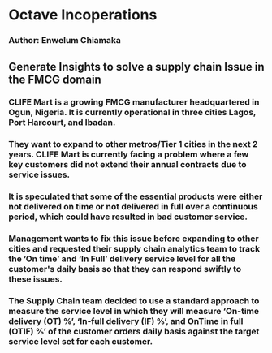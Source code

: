 # Octave Incoperations
### Author: Enwelum Chiamaka

## Generate Insights to solve a supply chain Issue in the FMCG domain
### CLIFE Mart is a growing FMCG manufacturer headquartered in Ogun, Nigeria. It is currently operational in three cities Lagos, Port Harcourt, and Ibadan. 
### They want to expand to other metros/Tier 1 cities in the next 2 years. CLIFE Mart is currently facing a problem where a few key customers did not extend their annual contracts due to service issues. 
### It is speculated that some of the essential products were either not delivered on time or not delivered in full over a continuous period, which could have resulted in bad customer service. 
### Management wants to fix this issue before expanding to other cities and requested their supply chain analytics team to track the ’On time’ and ‘In Full’ delivery service level for all the customer's daily basis so that they can respond swiftly to these issues.
### The Supply Chain team decided to use a standard approach to measure the service level in which they will measure ‘On-time delivery (OT) %’, ‘In-full delivery (IF) %’, and OnTime in full (OTIF) %’ of the customer orders daily basis against the target service level set for each customer.
